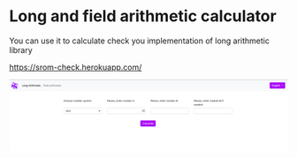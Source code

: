 # Long and field arithmetic calculator
You can use it to calculate check you implementation of long arithmetic library 

https://srom-check.herokuapp.com/

![img.png](img.png)
